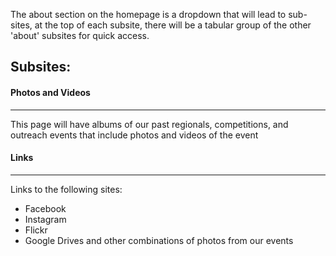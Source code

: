 The about section on the homepage is a dropdown that will lead to sub-sites, at the top of each subsite, there will be a tabular group of the other 'about' subsites for quick access.
## Subsites:

#### Photos and Videos
___
This page will have albums of our past regionals, competitions, and outreach events that include photos and videos of the event

#### Links
___
Links to the following sites:
* Facebook
* Instagram
* Flickr
* Google Drives and other combinations of photos from our events



